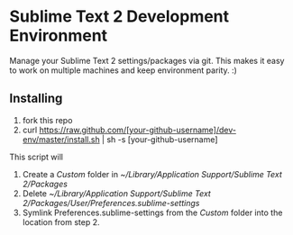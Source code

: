 Sublime Text 2 Development Environment
======================================

Manage your Sublime Text 2 settings/packages via git. This makes it easy to work on
multiple machines and keep environment parity. :)

Installing
----------
1. fork this repo
2. curl https://raw.github.com/[your-github-username]/dev-env/master/install.sh | sh -s [your-github-username]

This script will 
1. Create a *Custom* folder in *~/Library/Application Support/Sublime Text 2/Packages* 
2. Delete *~/Library/Application Support/Sublime Text 2/Packages/User/Preferences.sublime-settings* 
3. Symlink Preferences.sublime-settings from the *Custom* folder into the location from step 2.